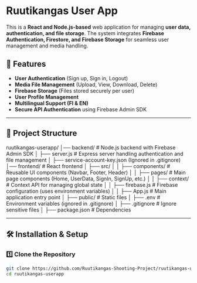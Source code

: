# Ruutikangas User App

This is a **React and Node.js-based** web application for managing **user data, authentication, and file storage**. The system integrates **Firebase Authentication, Firestore, and Firebase Storage** for seamless user management and media handling.

## 🚀 Features
- **User Authentication** (Sign up, Sign in, Logout)
- **Media File Management** (Upload, View, Download, Delete)
- **Firebase Storage** (Files stored securely per user)
- **User Profile Management**
- **Multilingual Support (FI & EN)**
- **Secure API Authentication** using Firebase Admin SDK
---

## 📂 Project Structure
ruutikangas-userapp/ │── backend/ # Node.js backend with Firebase Admin SDK │ ├── server.js # Express server handling authentication and file management │ ├── service-account-key.json (Ignored in .gitignore) │── frontend/ # React frontend │ ├── src/ │ │ ├── components/ # Reusable UI components (Navbar, Footer, Header) │ │ ├── pages/ # Main page components (Home, UserData, SignIn, SignUp, etc.) │ │ ├── context/ # Context API for managing global state │ │ ├── firebase.js # Firebase configuration (uses environment variables) │ │ ├── App.js # Main application entry point │ ├── public/ # Static files │ ├── .env # Environment variables (ignored in .gitignore) │ ├── .gitignore # Ignore sensitive files │ ├── package.json # Dependencies

---

## 🛠️ Installation & Setup

### 1️⃣ Clone the Repository
```sh
git clone https://github.com/Ruutikangas-Shooting-Project/ruutikangas-userapp.git
cd ruutikangas-userapp



